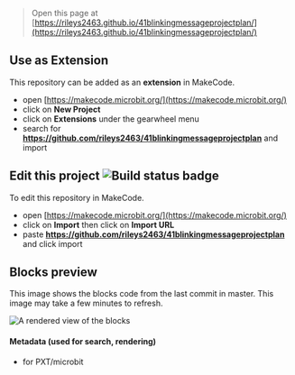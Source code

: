 
> Open this page at [https://rileys2463.github.io/41blinkingmessageprojectplan/](https://rileys2463.github.io/41blinkingmessageprojectplan/)

## Use as Extension

This repository can be added as an **extension** in MakeCode.

* open [https://makecode.microbit.org/](https://makecode.microbit.org/)
* click on **New Project**
* click on **Extensions** under the gearwheel menu
* search for **https://github.com/rileys2463/41blinkingmessageprojectplan** and import

## Edit this project ![Build status badge](https://github.com/rileys2463/41blinkingmessageprojectplan/workflows/MakeCode/badge.svg)

To edit this repository in MakeCode.

* open [https://makecode.microbit.org/](https://makecode.microbit.org/)
* click on **Import** then click on **Import URL**
* paste **https://github.com/rileys2463/41blinkingmessageprojectplan** and click import

## Blocks preview

This image shows the blocks code from the last commit in master.
This image may take a few minutes to refresh.

![A rendered view of the blocks](https://github.com/rileys2463/41blinkingmessageprojectplan/raw/master/.github/makecode/blocks.png)

#### Metadata (used for search, rendering)

* for PXT/microbit
<script src="https://makecode.com/gh-pages-embed.js"></script><script>makeCodeRender("{{ site.makecode.home_url }}", "{{ site.github.owner_name }}/{{ site.github.repository_name }}");</script>
